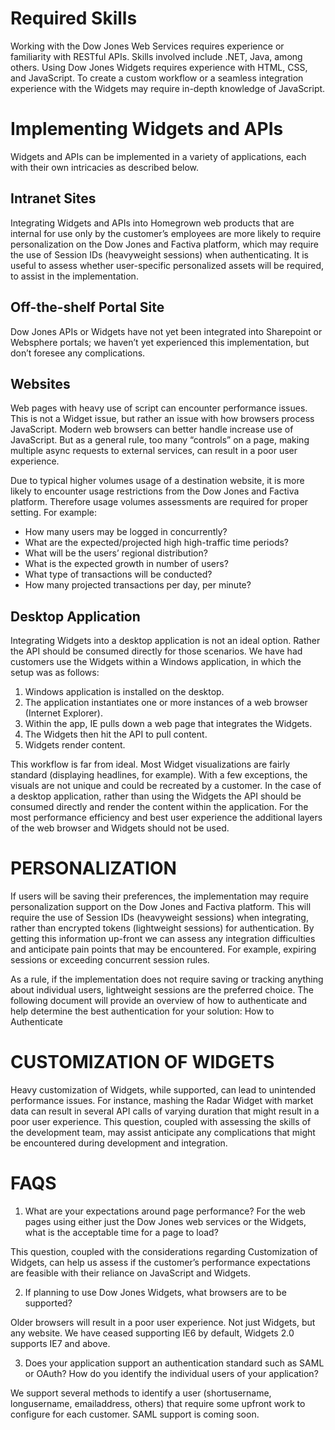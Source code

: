 ﻿Required Skills
===============

Working with the Dow Jones Web Services requires experience or familiarity with RESTful APIs. Skills involved include .NET, Java, among others. Using Dow Jones Widgets requires experience with HTML, CSS, and JavaScript. To create a custom workflow or a seamless integration experience with the Widgets may require in-depth knowledge of JavaScript.

Implementing Widgets and APIs
=============================
Widgets and APIs can be implemented in a variety of applications, each with their own intricacies as described below.

Intranet Sites
--------------
Integrating Widgets and APIs into Homegrown web products that are internal for use only by the customer’s employees are more likely to require personalization on the Dow Jones and Factiva platform, which may require the use of Session IDs (heavyweight sessions) when authenticating. It is useful to assess whether user-specific personalized assets will be required, to assist in the implementation.

Off-the-shelf Portal Site
-------------------------
Dow Jones APIs or Widgets have not yet been integrated into Sharepoint or Websphere portals; we haven’t yet experienced this implementation, but don’t foresee any complications.

Websites
--------
Web pages with heavy use of script can encounter performance issues. This is not a Widget issue, but rather an issue with how browsers process JavaScript. Modern web browsers can better handle increase use of JavaScript. But as a general rule, too many “controls” on a page, making multiple async requests to external services, can result in a poor user experience.

Due to typical higher volumes usage of a destination website, it is more likely to encounter usage restrictions from the Dow Jones and Factiva platform. Therefore usage volumes assessments are required for proper setting. For example:

* How many users may be logged in concurrently?
* What are the expected/projected high high-traffic time periods?
* What will be the users’ regional distribution?
* What is the expected growth in number of users?
* What type of transactions will be conducted?
* How many projected transactions per day, per minute?

Desktop Application
-------------------
Integrating Widgets into a desktop application is not an ideal option. Rather the API should be consumed directly for those scenarios. We have had customers use the Widgets within a Windows application, in which the setup was as follows:

1. Windows application is installed on the desktop.
2. The application instantiates one or more instances of a web browser (Internet Explorer).
3. Within the app, IE pulls down a web page that integrates the Widgets.
4. The Widgets then hit the API to pull content.
5. Widgets render content.

This workflow is far from ideal. Most Widget visualizations are fairly standard (displaying headlines, for example). With a few exceptions, the visuals are not unique and could be recreated by a customer. In the case of a desktop application, rather than using the Widgets the API should be consumed directly and render the content within the application. For the most performance efficiency and best user experience the additional layers of the web browser and Widgets should not be used.

PERSONALIZATION
===============
If users will be saving their preferences, the implementation may require personalization support on the Dow Jones and Factiva platform. This will require the use of Session IDs (heavyweight sessions) when integrating, rather than encrypted tokens (lightweight sessions) for authentication. By getting this information up-front we can assess any integration difficulties and anticipate pain points that may be encountered. For example, expiring sessions or exceeding concurrent session rules.
 
As a rule, if the implementation does not require saving or tracking anything about individual users, lightweight sessions are the preferred choice. The following document will provide an overview of how to authenticate and help determine the best authentication for your solution: How to Authenticate

 
CUSTOMIZATION OF WIDGETS
========================
Heavy customization of Widgets, while supported, can lead to unintended performance issues. For instance, mashing the Radar Widget with market data can result in several API calls of varying duration that might result in a poor user experience. This question, coupled with assessing the skills of the development team, may assist anticipate any complications that might be encountered during development and integration.

 
FAQS
====

1. What are your expectations around page performance? For the web pages using either just the Dow Jones web services or the Widgets, what is the acceptable time for a page to load?

This question, coupled with the considerations regarding Customization of Widgets, can help us assess if the customer’s performance expectations are feasible with their reliance on JavaScript and Widgets.

2. If planning to use Dow Jones Widgets, what browsers are to be supported?

Older browsers will result in a poor user experience. Not just Widgets, but any website. We have ceased supporting IE6 by default, Widgets 2.0 supports IE7 and above.

3. Does your application support an authentication standard such as SAML or OAuth? How do you identify the individual users of your application?

We support several methods to identify a user (shortusername, longusername, emailaddress, others) that require some upfront work to configure for each customer. SAML support is coming soon.